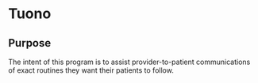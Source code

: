 # Tuono

## Purpose

The intent of this program is to assist provider-to-patient communications of exact routines they want their patients to follow.
